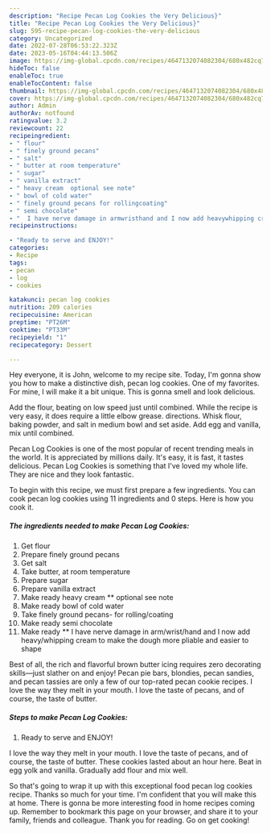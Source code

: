 ```yaml
---
description: "Recipe Pecan Log Cookies the Very Delicious}"
title: "Recipe Pecan Log Cookies the Very Delicious}"
slug: 595-recipe-pecan-log-cookies-the-very-delicious
category: Uncategorized
date: 2022-07-28T06:53:22.323Z
date: 2023-05-16T04:44:13.506Z
image: https://img-global.cpcdn.com/recipes/4647132074082304/680x482cq70/pecan-log-cookies-recipe-main-photo.jpg
hideToc: false
enableToc: true
enableTocContent: false
thumbnail: https://img-global.cpcdn.com/recipes/4647132074082304/680x482cq70/pecan-log-cookies-recipe-main-photo.jpg
cover: https://img-global.cpcdn.com/recipes/4647132074082304/680x482cq70/pecan-log-cookies-recipe-main-photo.jpg
author: Admin
authorAv: notfound
ratingvalue: 3.2
reviewcount: 22
recipeingredient:
- " flour"
- " finely ground pecans"
- " salt"
- " butter at room temperature"
- " sugar"
- " vanilla extract"
- " heavy cream  optional see note"
- " bowl of cold water"
- " finely ground pecans for rollingcoating"
- " semi chocolate"
- "  I have nerve damage in armwristhand and I now add heavywhipping cream to make the dough more pliable and easier to shape"
recipeinstructions:

- "Ready to serve and ENJOY!"
categories:
- Recipe
tags:
- pecan
- log
- cookies

katakunci: pecan log cookies 
nutrition: 209 calories
recipecuisine: American
preptime: "PT26M"
cooktime: "PT33M"
recipeyield: "1"
recipecategory: Dessert

---
```



Hey everyone, it is John, welcome to my recipe site. Today, I'm gonna show you how to make a distinctive dish, pecan log cookies. One of my favorites. For mine, I will make it a bit unique. This is gonna smell and look delicious.

Add the flour, beating on low speed just until combined. While the recipe is very easy, it does require a little elbow grease. directions. Whisk flour, baking powder, and salt in medium bowl and set aside. Add egg and vanilla, mix until combined.

Pecan Log Cookies is one of the most popular of recent trending meals in the world. It is appreciated by millions daily. It's easy, it is fast, it tastes delicious. Pecan Log Cookies is something that I've loved my whole life. They are nice and they look fantastic.


To begin with this recipe, we must first prepare a few ingredients. You can cook pecan log cookies using 11 ingredients and 0 steps. Here is how you cook it.

<!--inarticleads1-->

##### The ingredients needed to make Pecan Log Cookies:

1. Get  flour
1. Prepare  finely ground pecans
1. Get  salt
1. Take  butter, at room temperature
1. Prepare  sugar
1. Prepare  vanilla extract
1. Make ready  heavy cream ** optional see note
1. Make ready  bowl of cold water
1. Take  finely ground pecans- for rolling/coating
1. Make ready  semi chocolate
1. Make ready  ** I have nerve damage in arm/wrist/hand and I now add heavy/whipping cream to make the dough more pliable and easier to shape


Best of all, the rich and flavorful brown butter icing requires zero decorating skills—just slather on and enjoy! Pecan pie bars, blondies, pecan sandies, and pecan tassies are only a few of our top-rated pecan cookie recipes. I love the way they melt in your mouth. I love the taste of pecans, and of course, the taste of butter. 

<!--inarticleads2-->

##### Steps to make Pecan Log Cookies:


1. Ready to serve and ENJOY!

I love the way they melt in your mouth. I love the taste of pecans, and of course, the taste of butter. These cookies lasted about an hour here. Beat in egg yolk and vanilla. Gradually add flour and mix well. 

So that's going to wrap it up with this exceptional food pecan log cookies recipe. Thanks so much for your time. I'm confident that you will make this at home. There is gonna be more interesting food in home recipes coming up. Remember to bookmark this page on your browser, and share it to your family, friends and colleague. Thank you for reading. Go on get cooking!
